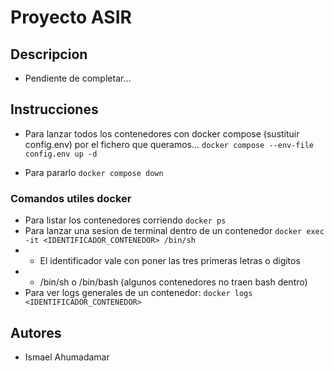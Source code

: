 # Proyecto ASIR

## Descripcion
- Pendiente de completar...

## Instrucciones
- Para lanzar todos los contenedores con docker compose (sustituir config.env) por el fichero que queramos...
`docker compose --env-file config.env up -d`

- Para pararlo
`docker compose down`


### Comandos utiles docker
- Para listar los contenedores corriendo
`docker ps`
- Para lanzar una sesion de terminal dentro de un contenedor
`docker exec -it <IDENTIFICADOR_CONTENEDOR> /bin/sh`
- - El identificador vale con poner las tres primeras letras o digitos
- - /bin/sh o /bin/bash (algunos contenedores no traen bash dentro)
- Para ver logs generales de un contenedor:
`docker logs <IDENTIFICADOR_CONTENEDOR>`

## Autores
- Ismael Ahumadamar